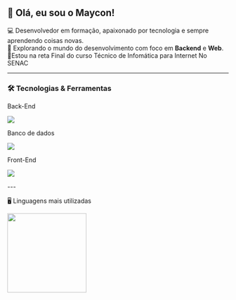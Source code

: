 ## 👋 Olá, eu sou o Maycon!

💻 Desenvolvedor em formação, apaixonado por tecnologia e sempre aprendendo coisas novas.  
🚀 Explorando o mundo do desenvolvimento com foco em **Backend** e **Web**.   
📖Estou na reta Final do curso Técnico de Infomática para Internet No SENAC 

---

### 🛠️ Tecnologias & Ferramentas

  Back-End
<p align="left">
  <img src="https://skillicons.dev/icons?i=java,php,spring,nodejs,python" />
</p>

  Banco de dados
<p align="left">
  <img src="https://skillicons.dev/icons?i=mysql,supabase,hibernate" />
</p>

  Front-End
<p align="left">
  <img src="https://skillicons.dev/icons?i=html,css,js,react,nextjs,nodejs" />
</p>
---

🖥️ Linguagens mais utilizadas

<p align="left">  
  <img height="180em" src="https://github-readme-stats.vercel.app/api/top-langs/?username=mayconr4&layout=compact&theme=tokyonight"/>
</p>


